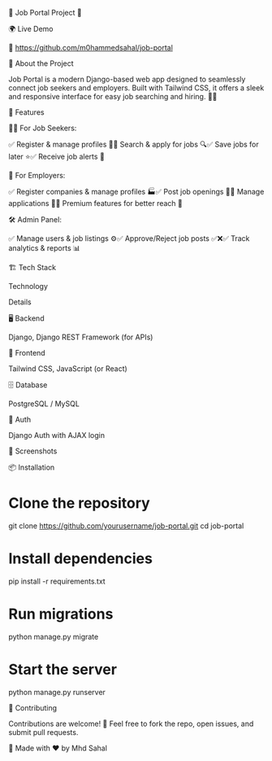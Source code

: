 🌟 Job Portal Project 🚀





🌍 Live Demo

🔗 https://github.com/m0hammedsahal/job-portal

🎯 About the Project

Job Portal is a modern Django-based web app designed to seamlessly connect job seekers and employers. Built with Tailwind CSS, it offers a sleek and responsive interface for easy job searching and hiring. 🎨✨

🚀 Features

👨‍💻 For Job Seekers:

✅ Register & manage profiles 📂✅ Search & apply for jobs 🔍✅ Save jobs for later ⭐✅ Receive job alerts 🔔

🏢 For Employers:

✅ Register companies & manage profiles 🏭✅ Post job openings 📢✅ Manage applications 📩✅ Premium features for better reach 💼

🛠️ Admin Panel:

✅ Manage users & job listings ⚙️✅ Approve/Reject job posts ✅❌✅ Track analytics & reports 📊

🏗️ Tech Stack

Technology

Details

🖥️ Backend

Django, Django REST Framework (for APIs)

🎨 Frontend

Tailwind CSS, JavaScript (or React)

🗄️ Database

PostgreSQL / MySQL

🔐 Auth

Django Auth with AJAX login

📸 Screenshots



📦 Installation

# Clone the repository
git clone https://github.com/yourusername/job-portal.git
cd job-portal

# Install dependencies
pip install -r requirements.txt

# Run migrations
python manage.py migrate

# Start the server
python manage.py runserver

🤝 Contributing

Contributions are welcome! 🚀 Feel free to fork the repo, open issues, and submit pull requests.


🎯 Made with ❤️ by Mhd Sahal


